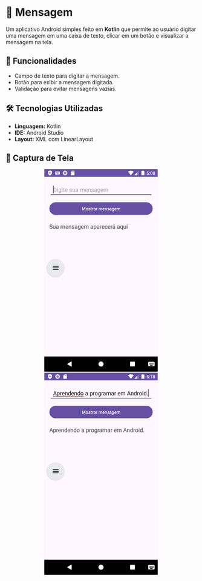 # 📱 Mensagem

Um aplicativo Android simples feito em **Kotlin** que permite ao usuário digitar uma mensagem em uma caixa de texto, clicar em um botão e visualizar a mensagem na tela.

## 🚀 Funcionalidades
- Campo de texto para digitar a mensagem.
- Botão para exibir a mensagem digitada.
- Validação para evitar mensagens vazias.

## 🛠️ Tecnologias Utilizadas
- **Linguagem:** Kotlin
- **IDE:** Android Studio
- **Layout:** XML com LinearLayout

## 📸 Captura de Tela
<p align="center">
  <img src="https://github.com/joaopauloleitecosta/mensagem/blob/main/mensagem_inicial.png" width="300" alt="Tela inicial">
  <img src="https://github.com/joaopauloleitecosta/mensagem/blob/main/mensagem_clique.png" width="300" alt="Tela com clique">
</p>